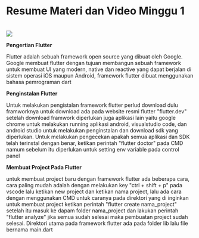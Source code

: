 <h1>Resume Materi dan Video Minggu 1</h1>

<br>
<img src="https://raharja.ac.id/wp-content/uploads/2020/11/Flutter-Cover.png">

<b><p>Pengertian Flutter</p></b>
<p>Flutter adalah sebuah framework open source yang dibuat oleh Google. Google membuat
flutter dengan tujuan membangun sebuah framework untuk membuat UI yang modern, native
dan reactive yang dapat berjalan di sistem operasi iOS maupun Android, framework flutter
dibuat menggunakan bahasa pemrograman dart  </p>

<b><p>Penginstalan Flutter</p></b>
<p>Untuk melakukan pengistalan framework flutter perlud download dulu framworknya
untuk download ada pada website resmi flutter "flutter.dev" setelah download framwork
diperlukan juga aplikasi lain yaitu google chrome untuk melakukan running aplikasi android,
visualstudio code, dan android studio untuk melakukan penginstalan dan download sdk yang diperlukan.
Untuk melakukan pengecekan apakah semua aplikasi dan SDK telah terinstal dengan benar, ketikan perintah
"flutter doctor" pada CMD namum sebelum itu diperlukan untuk setting env variable pada control panel
</p>

<b><p>Membuat Project Pada Flutter</p></b>
<p>untuk membuat project baru dengan framework flutter ada beberapa cara, cara paling mudah adalah dengan
melakukan key "ctrl + shift + p" pada vscode lalu ketikan new project dan ketikan nama project, lalu 
ada cara dengan menggunakan CMD untuk caranya pada direktori yang di inginkan untuk membuat project
ketikan perintah "flutter create nama_project" setelah itu masuk ke dapam folder nama_project dan lakukan
perintah "flutter analyze" jika semua sudah selesai maka pembuatan project sudah selesai. Direktori utama
pada framework flutter ada pada folder lib lalu file bernama main.dart</p>
